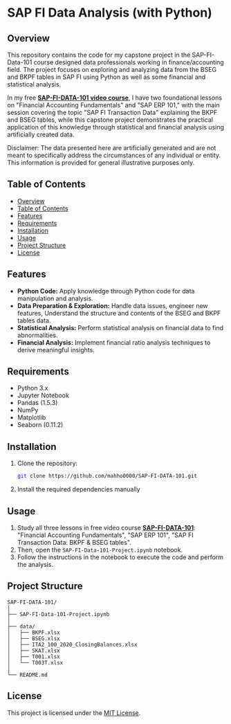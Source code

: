 # SAP FI Data Analysis (with Python)

## Overview
This repository contains the code for my capstone project in the SAP-FI-Data-101 course designed data professionals working in finance/accounting field. 
The project focuses on exploring and analyzing data from the BSEG and BKPF tables in SAP FI using Python as well as some financial and statistical analysis. 

In my free **[SAP-FI-DATA-101 video course](https://www.youtube.com/watch?v=x3F_r6VMZfU&list=PLYSheVN0dF4PVqgjc0cyGCVEPhJUe_isk)**, I have two foundational lessons on "Financial Accounting Fundamentals" and "SAP ERP 101," with the main session covering the topic "SAP FI Transaction Data" explaining the BKPF and BSEG tables, while this capstone project demonstrates the practical application of this knowledge through statistical and financial analysis using artificially created data.

Disclaimer:  The data presented here are artificially generated and are not meant to specifically address the circumstances of any individual or entity. This information is provided for general illustrative purposes only.


## Table of Contents
- [Overview](#overview)
- [Table of Contents](#table-of-contents)
- [Features](#features)
- [Requirements](#requirements)
- [Installation](#installation)
- [Usage](#usage)
- [Project Structure](#project-structure)
- [License](#license)

## Features
- **Python Code:** Apply knowledge through Python code for data manipulation and analysis.
- **Data Preparation & Exploration:** Handle data issues, engineer new features, Understand the structure and contents of the BSEG and BKPF tables data.
- **Statistical Analysis:** Perform statistical analysis on financial data to find abnormalities.
- **Financial Analysis:** Implement financial ratio analysis techniques to derive meaningful insights.

## Requirements
- Python 3.x
- Jupyter Notebook
- Pandas (1.5.3)
- NumPy
- Matplotlib
- Seaborn (0.11.2)

## Installation
1. Clone the repository:
   ```bash
   git clone https://github.com/mahho0000/SAP-FI-DATA-101.git
   ```
2. Install the required dependencies manually
   

## Usage
1. Study all three lessons in free video course **[SAP-FI-DATA-101](https://www.youtube.com/watch?v=x3F_r6VMZfU&list=PLYSheVN0dF4PVqgjc0cyGCVEPhJUe_isk)**: "Financial Accounting Fundamentals", "SAP ERP 101", "SAP FI Transaction Data: BKPF & BSEG tables".
2. Then, open the `SAP-FI-Data-101-Project.ipynb` notebook.
3. Follow the instructions in the notebook to execute the code and perform the analysis.


## Project Structure
```
SAP-FI-DATA-101/
│
├── SAP-FI-Data-101-Project.ipynb
│
├── data/
│   ├── BKPF.xlsx
│   ├── BSEG.xlsx
│   ├── ITA2_100_2020_ClosingBalances.xlsx
│   ├── SKAT.xlsx
│   ├── T001.xlsx
│   └── T003T.xlsx
│
└── README.md
```

## License
This project is licensed under the [MIT License](LICENSE).
